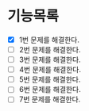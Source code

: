 # 기능목록
- [x] 1번 문제를 해결한다.
- [ ] 2번 문제를 해결한다.
- [ ] 3번 문제를 해결한다.
- [ ] 4번 문제를 해결한다.
- [ ] 5번 문제를 해결한다.
- [ ] 6번 문제를 해결한다.
- [ ] 7번 문제를 해결한다.